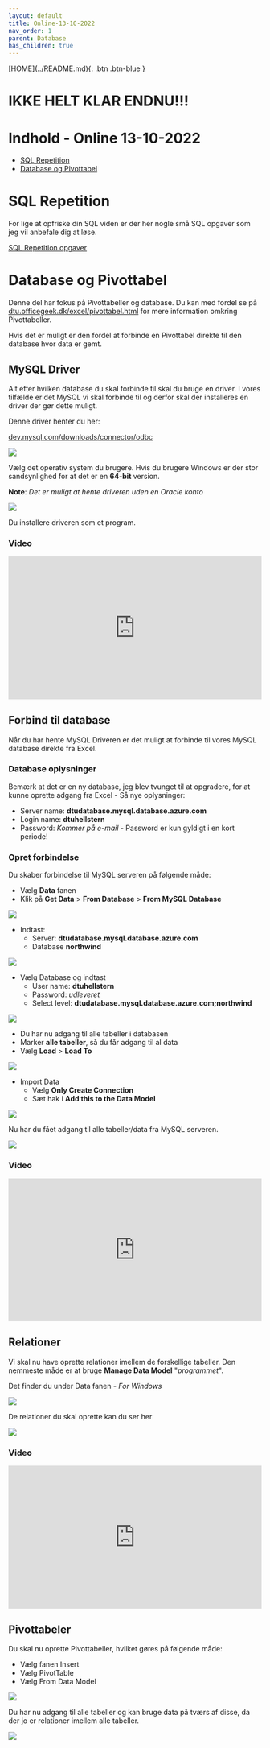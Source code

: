 ```yaml
---
layout: default
title: Online-13-10-2022
nav_order: 1
parent: Database
has_children: true
---
```

<span class="fs-1">
[HOME](../README.md){: .btn .btn-blue }
</span>

# IKKE HELT KLAR ENDNU!!!

# Indhold - Online 13-10-2022

- [SQL Repetition](#sql-repetition)
- [Database og Pivottabel](#database-og-pivottabel)

# SQL Repetition
For lige at opfriske din SQL viden er der her nogle små SQL opgaver som jeg vil anbefale dig at løse.

[SQL Repetition opgaver](./sql-repetion.md)


# Database og Pivottabel
Denne del har fokus på Pivottabeller og database. Du kan med fordel se på [dtu.officegeek.dk/excel/pivottabel.html](https://dtu.officegeek.dk/excel/pivottabel.html) for mere information omkring Pivottabeller.

Hvis det er muligt er den fordel at forbinde en Pivottabel direkte til den database hvor data er gemt.

## MySQL Driver
Alt efter hvilken database du skal forbinde til skal du bruge en driver. I vores tilfælde er det MySQL vi skal forbinde til og derfor skal der installeres en driver der gør dette muligt.

Denne driver henter du her:

[dev.mysql.com/downloads/connector/odbc](https://dev.mysql.com/downloads/connector/odbc/)

![](./image/odbc_1.jpg)

Vælg det operativ system du brugere. Hvis du brugere Windows er der stor sandsynlighed for at det er en **64-bit** version.

**Note**: *Det er muligt at hente driveren uden en Oracle konto*

![](./image/odbc_2.jpg)

Du installere driveren som et program.

### Video
<div style="position: relative; padding-bottom: 56.25%; height: 0;"><iframe src="https://www.loom.com/embed/5431e31200f3463e9ec1c382e5614cea" frameborder="0" webkitallowfullscreen mozallowfullscreen allowfullscreen style="position: absolute; top: 0; left: 0; width: 100%; height: 100%;"></iframe></div>

## Forbind til database
Når du har hente MySQL Driveren er det muligt at forbinde til vores MySQL database direkte fra Excel.

### Database oplysninger
Bemærk at det er en ny database, jeg blev tvunget til at opgradere, for at kunne oprette adgang fra Excel - Så nye oplysninger:

- Server name: **dtudatabase.mysql.database.azure.com**
- Login name: **dtuhellstern**
- Password: *Kommer på e-mail* - Password er kun gyldigt i en kort periode!

### Opret forbindelse
Du skaber forbindelse til MySQL serveren på følgende måde:

- Vælg **Data** fanen
- Klik på **Get Data** > **From Database** > **From MySQL Database**

![](./image/excel_1.jpg)

- Indtast:
    - Server: **dtudatabase.mysql.database.azure.com**
    - Database **northwind**

![](./image/excel_2.jpg)

- Vælg Database og indtast
    - User name: **dtuhellstern**
    - Password: *udleveret*
    - Select level: **dtudatabase.mysql.database.azure.com;northwind**

![](./image/excel_3.jpg)

- Du har nu adgang til alle tabeller i databasen
- Marker **alle tabeller**, så du får adgang til al data
- Vælg **Load** > **Load To**

![](./image/excel_4.jpg)

- Import Data
    - Vælg **Only Create Connection**
    - Sæt hak i **Add this to the Data Model**

![](./image/excel_5.jpg)

Nu har du fået adgang til alle tabeller/data fra MySQL serveren.

![](./image/excel_6.jpg)

### Video
<div style="position: relative; padding-bottom: 56.25%; height: 0;"><iframe src="https://www.loom.com/embed/a5eb316cb03a4df48c468b32bbf8c839" frameborder="0" webkitallowfullscreen mozallowfullscreen allowfullscreen style="position: absolute; top: 0; left: 0; width: 100%; height: 100%;"></iframe></div>

## Relationer
Vi skal nu have oprette relationer imellem de forskellige tabeller. Den nemmeste måde er at bruge **Manage Data Model** "*programmet*".

Det finder du under Data fanen - *For Windows*

![](./image/managedatamodel.jpg)

De relationer du skal oprette kan du ser her

![](./image/relationer.jpg)

### Video
<div style="position: relative; padding-bottom: 56.25%; height: 0;"><iframe src="https://www.loom.com/embed/905589301a9e493a8ac939626fd49690" frameborder="0" webkitallowfullscreen mozallowfullscreen allowfullscreen style="position: absolute; top: 0; left: 0; width: 100%; height: 100%;"></iframe></div>

## Pivottabeler
Du skal nu oprette Pivottabeller, hvilket gøres på følgende måde:

- Vælg fanen Insert
- Vælg PivotTable
- Vælg From Data Model

![](./image/fromdatamodel.jpg)

Du har nu adgang til alle tabeller og kan bruge data på tværs af disse, da der jo er relationer imellem alle tabeller.

![](./image/pivotdata.jpg)

